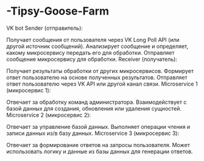 # -Tipsy-Goose-Farm
VK bot
Sender (отправитель):

Получает сообщения от пользователя через VK Long Poll API (или другой источник сообщений).
Анализирует сообщение и определяет, какому микросервису передать его для обработки.
Отправляет сообщение микросервису для обработки.
Receiver (получатель):

Получает результаты обработки от других микросервисов.
Формирует ответ пользователю на основе полученных результатов.
Отправляет ответ пользователю через VK API или другой канал связи.
Microservice 1 (микросервис 1):

Отвечает за обработку команд администратора.
Взаимодействует с базой данных для создания, обновления или удаления сущностей.
Microservice 2 (микросервис 2):

Отвечает за управление базой данных.
Выполняет операции чтения и записи данных из/в базу данных.
Microservice 3 (микросервис 3):

Отвечает за формирование ответов на запросы пользователя.
Может использовать логику и данные из базы данных для генерации ответов.

